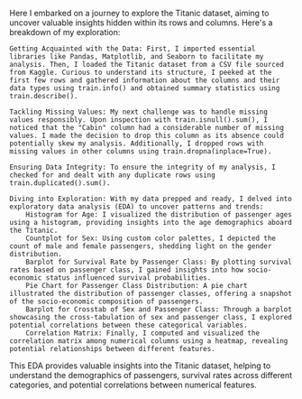  Here I embarked on a journey to explore the Titanic dataset, aiming to uncover valuable insights hidden within its rows and columns. Here's a breakdown of my exploration:

    Getting Acquainted with the Data: First, I imported essential libraries like Pandas, Matplotlib, and Seaborn to facilitate my analysis. Then, I loaded the Titanic dataset from a CSV file sourced from Kaggle. Curious to understand its structure, I peeked at the first few rows and gathered information about the columns and their data types using train.info() and obtained summary statistics using train.describe().

    Tackling Missing Values: My next challenge was to handle missing values responsibly. Upon inspection with train.isnull().sum(), I noticed that the "Cabin" column had a considerable number of missing values. I made the decision to drop this column as its absence could potentially skew my analysis. Additionally, I dropped rows with missing values in other columns using train.dropna(inplace=True).

    Ensuring Data Integrity: To ensure the integrity of my analysis, I checked for and dealt with any duplicate rows using train.duplicated().sum().

    Diving into Exploration: With my data prepped and ready, I delved into exploratory data analysis (EDA) to uncover patterns and trends:
        Histogram for Age: I visualized the distribution of passenger ages using a histogram, providing insights into the age demographics aboard the Titanic.
        Countplot for Sex: Using custom color palettes, I depicted the count of male and female passengers, shedding light on the gender distribution.
        Barplot for Survival Rate by Passenger Class: By plotting survival rates based on passenger class, I gained insights into how socio-economic status influenced survival probabilities.
        Pie Chart for Passenger Class Distribution: A pie chart illustrated the distribution of passenger classes, offering a snapshot of the socio-economic composition of passengers.
        Barplot for Crosstab of Sex and Passenger Class: Through a barplot showcasing the cross-tabulation of sex and passenger class, I explored potential correlations between these categorical variables.
        Correlation Matrix: Finally, I computed and visualized the correlation matrix among numerical columns using a heatmap, revealing potential relationships between different features.

This EDA provides valuable insights into the Titanic dataset, helping to understand the demographics of passengers, survival rates across different categories, and potential correlations between numerical features.
